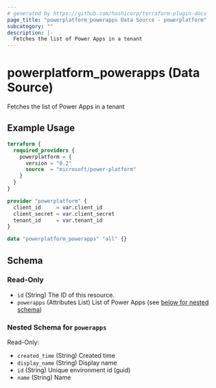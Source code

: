 ```yaml
---
# generated by https://github.com/hashicorp/terraform-plugin-docs
page_title: "powerplatform_powerapps Data Source - powerplatform"
subcategory: ""
description: |-
  Fetches the list of Power Apps in a tenant
---
```


# powerplatform_powerapps (Data Source)

Fetches the list of Power Apps in a tenant

## Example Usage

```terraform
terraform {
  required_providers {
    powerplatform = {
      version = "0.2"
      source  = "microsoft/power-platform"
    }
  }
}

provider "powerplatform" {
  client_id     = var.client_id
  client_secret = var.client_secret
  tenant_id     = var.tenant_id
}

data "powerplatform_powerapps" "all" {}
```

<!-- schema generated by tfplugindocs -->
## Schema

### Read-Only

- `id` (String) The ID of this resource.
- `powerapps` (Attributes List) List of Power Apps (see [below for nested schema](#nestedatt--powerapps))

<a id="nestedatt--powerapps"></a>
### Nested Schema for `powerapps`

Read-Only:

- `created_time` (String) Created time
- `display_name` (String) Display name
- `id` (String) Unique environment id (guid)
- `name` (String) Name
